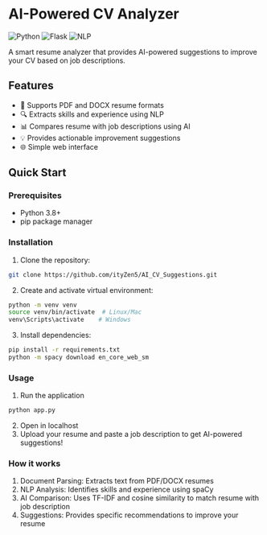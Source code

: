# AI-Powered CV Analyzer

![Python](https://img.shields.io/badge/Python-3.8+-blue.svg)
![Flask](https://img.shields.io/badge/Flask-2.0-lightgrey.svg)
![NLP](https://img.shields.io/badge/NLP-spaCy-green.svg)

A smart resume analyzer that provides AI-powered suggestions to improve your CV based on job descriptions.

## Features

- 📄 Supports PDF and DOCX resume formats
- 🔍 Extracts skills and experience using NLP
- 📊 Compares resume with job descriptions using AI
- 💡 Provides actionable improvement suggestions
- 🌐 Simple web interface

## Quick Start

### Prerequisites
- Python 3.8+
- pip package manager

### Installation

1. Clone the repository:
```bash
git clone https://github.com/ityZen5/AI_CV_Suggestions.git
```
2. Create and activate virtual environment:
```bash
python -m venv venv
source venv/bin/activate  # Linux/Mac
venv\Scripts\activate    # Windows
```
3. Install dependencies:
```bash
pip install -r requirements.txt
python -m spacy download en_core_web_sm
```

### Usage

1. Run the application
```bash
python app.py
```
2. Open in localhost
3. Upload your resume and paste a job description to get AI-powered suggestions!

### How it works

1. Document Parsing: Extracts text from PDF/DOCX resumes
2. NLP Analysis: Identifies skills and experience using spaCy
3. AI Comparison: Uses TF-IDF and cosine similarity to match resume with job description
4. Suggestions: Provides specific recommendations to improve your resume

